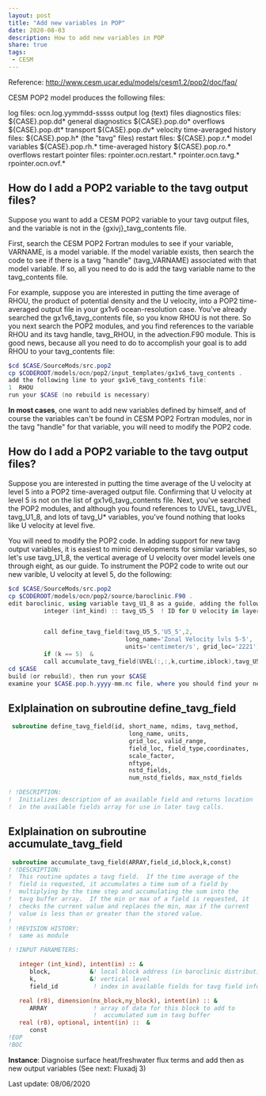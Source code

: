 ```yaml
---
layout: post
title: "Add new variables in POP"
date: 2020-08-03
description: How to add new variables in POP
share: true
tags:
 - CESM
---
```


Reference:
<http://www.cesm.ucar.edu/models/cesm1.2/pop2/doc/faq/>

CESM POP2 model produces the following files:

log files:
ocn.log.yymmdd-sssss     output log (text) files
diagnostics files:
${CASE}.pop.dd*     general diagnostics
${CASE}.pop.do*     overflows
${CASE}.pop.dt*      transport
${CASE}.pop.dv*      velocity
time-averaged history files:
${CASE}.pop.h*     (the "tavg" files)
restart files:
${CASE}.pop.r.*       model variables
${CASE}.pop.rh.*     time-averaged history
${CASE}.pop.ro.*     overflows
restart pointer files:
rpointer.ocn.restart.*
rpointer.ocn.tavg.*
rpointer.ocn.ovf.*

## How do I add a POP2 variable to the tavg output files?

Suppose you want to add a CESM POP2 variable to your tavg output files, and the variable is not in the {gxivj}_tavg_contents file.

First, search the CESM POP2 Fortran modules to see if your variable, VARNAME, is a model variable. If the model variable exists, then search the code to see if there is a tavg "handle" (tavg_VARNAME) associated with that model variable. If so, all you need to do is add the tavg variable name to the tavg_contents file.

For example, suppose you are interested in putting the time average of RHOU, the product of potential density and the U velocity, into a POP2 time-averaged output file in your gx1v6 ocean-resolution case. You've already searched the gx1v6_tavg_contents file, so you know RHOU is not there. So you next search the POP2 modules, and you find references to the variable RHOU and its tavg handle, tavg_RHOU, in the advection.F90 module. This is good news, because all you need to do to accomplish your goal is to add RHOU to your tavg_contents file:
```powershell
$cd $CASE/SourceMods/src.pop2
cp $CODEROOT/models/ocn/pop2/input_templates/gx1v6_tavg_contents .
add the following line to your gx1v6_tavg_contents file:
1  RHOU
run your $CASE (no rebuild is necessary)
```

**In most cases**, one want to add new variables defined by himself, and of course the variables can't be found in CESM POP2 Fortran modules, nor in the tavg "handle" for that variable, you will need to modify the POP2 code.
## How do I add a POP2 variable to the tavg output files? 
Suppose you are interested in putting the time average of the U velocity at level 5 into a POP2 time-averaged output file. Confirming that U velocity at level 5 is not on the list of gx1v6_tavg_contents file. Next, you've searched the POP2 modules, and although you found references to UVEL, tavg_UVEL, tavg_U1_8, and lots of tavg_U* variables, you've found nothing that looks like U velocity at level five.

You will need to modify the POP2 code. In adding support for new tavg output variables, it is easiest to mimic developments for similar variables, so let's use tavg_U1_8, the vertical average of U velocity over model levels one through eight, as our guide. To instrument the POP2 code to write out our new varible, U velocity at level 5, do the following:
```powershell
$cd $CASE/SourceMods/src.pop2
cp $CODEROOT/models/ocn/pop2/source/baroclinic.F90 .
edit baroclinic, using variable tavg_U1_8 as a guide, adding the following lines in the appropriate places:
          integer (int_kind) :: tavg_U5_5  ! ID for U velocity in layer five


          call define_tavg_field(tavg_U5_5,'U5_5',2,                          &
                                 long_name='Zonal Velocity lvls 5-5',         &
                                 units='centimeter/s', grid_loc='2221')
          if (k == 5)  &
          call accumulate_tavg_field(UVEL(:,:,k,curtime,iblock),tavg_U5_5,iblock,k)
cd $CASE
build (or rebuild), then run your $CASE
examine your $CASE.pop.h.yyyy-mm.nc file, where you should find your new variable, U5_5.
```

## Exlplaination on subroutine define_tavg_field
```fortran
 subroutine define_tavg_field(id, short_name, ndims, tavg_method,       & 293,15
                                  long_name, units,                     &
                                  grid_loc, valid_range,                &
                                  field_loc, field_type,coordinates,    &
                                  scale_factor,                         &
                                  nftype,                               &
                                  nstd_fields,                          &
                                  num_nstd_fields, max_nstd_fields      )

! !DESCRIPTION:
!  Initializes description of an available field and returns location
!  in the available fields array for use in later tavg calls.
```

## Exlplaination on subroutine accumulate_tavg_field
```fortran
 subroutine accumulate_tavg_field(ARRAY,field_id,block,k,const) 
! !DESCRIPTION:
!  This routine updates a tavg field.  If the time average of the
!  field is requested, it accumulates a time sum of a field by 
!  multiplying by the time step and accumulating the sum into the 
!  tavg buffer array.  If the min or max of a field is requested, it
!  checks the current value and replaces the min, max if the current
!  value is less than or greater than the stored value.
!
! !REVISION HISTORY:
!  same as module

! !INPUT PARAMETERS:

   integer (int_kind), intent(in) :: &
      block,           &! local block address (in baroclinic distribution)
      k,               &! vertical level
      field_id          ! index in available fields for tavg field info (the accumulated output data id)

   real (r8), dimension(nx_block,ny_block), intent(in) :: &
      ARRAY             ! array of data for this block to add to 
                        !  accumulated sum in tavg buffer
   real (r8), optional, intent(in) ::  &
      const
!EOP
!BOC
```
**Instance**: Diagnoise surface heat/freshwater flux terms and add then as new output variables (See next: Fluxadj 3)

Last update: 08/06/2020